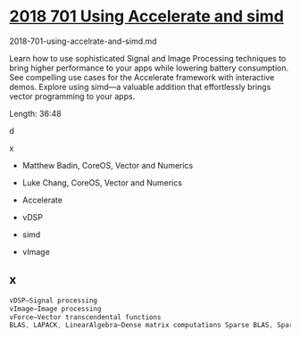 # [2018 701 Using Accelerate and simd](https://developer.apple.com/videos/play/wwdc2018/701)

2018-701-using-accelrate-and-simd.md

Learn how to use sophisticated Signal and Image Processing techniques to bring higher performance to your apps while lowering battery consumption. See compelling use cases for the Accelerate framework with interactive demos. Explore using simd—a valuable addition that effortlessly brings vector programming to your apps.

Length: 36:48


d 

x

- Matthew Badin, CoreOS, Vector and Numerics 
- Luke Chang, CoreOS, Vector and Numerics


- Accelerate
- vDSP
- simd
- vImage


## x 

```swift 
vDSP—Signal processing
vImage—Image processing
vForce—Vector transcendental functions
BLAS, LAPACK, LinearAlgebra—Dense matrix computations Sparse BLAS, Sparse Solvers—Sparse matrix computations BNNS—Neural networks
```

